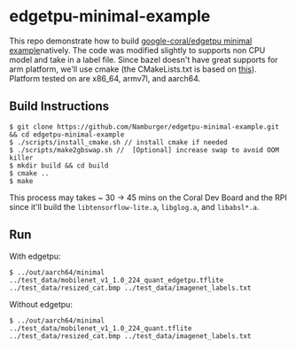 # edgetpu-minimal-example

This repo demonstrate how to build [google-coral/edgetpu minimal example](https://github.com/google-coral/edgetpu/blob/master/src/cpp/examples/minimal.cc)natively. The code was modified slightly to supports non CPU model and take in a label file. Since bazel doesn't have great supports for arm platform, we'll use cmake (the CMakeLists.txt is based on [this](https://github.com/google-coral/edgetpu/pull/88/commits/a5fdb413eb7492abfbec3c0dbc8a5543e7f84874)). Platform tested on are x86_64, armv7l, and aarch64.

## Build Instructions
```
$ git clone https://github.com/Namburger/edgetpu-minimal-example.git && cd edgetpu-minimal-example
$ ./scripts/install_cmake.sh // install cmake if needed
$ ./scripts/make2gbswap.sh //  [Optional] increase swap to avoid OOM killer
$ mkdir build && cd build
$ cmake ..
$ make
```
This process may takes ~ 30 -> 45 mins on the Coral Dev Board and the RPI since it'll build the `libtensorflow-lite.a`, `libglog.a`, and `libabsl*.a`.

## Run

With edgetpu:

`$ ../out/aarch64/minimal ../test_data/mobilenet_v1_1.0_224_quant_edgetpu.tflite ../test_data/resized_cat.bmp ../test_data/imagenet_labels.txt`

Without edgetpu:

`$ ../out/aarch64/minimal ../test_data/mobilenet_v1_1.0_224_quant.tflite ../test_data/resized_cat.bmp ../test_data/imagenet_labels.txt`
